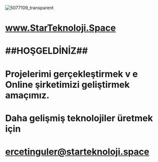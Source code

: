 ![5077109_transparent](https://user-images.githubusercontent.com/93947784/175791986-711b4c8a-33a6-4452-838a-d3990bb1f778.png)

# www.StarTeknoloji.Space  
# ##HOŞGELDİNİZ##                                    
#    Projelerimi gerçekleştirmek v  e Online  şirketimizi geliştirmek amaçımız.                                                                                                                 
# Daha gelişmiş teknolojiler üretmek için 
# ercetinguler@starteknoloji.space
  
